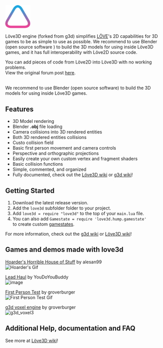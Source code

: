 <img src="assets/logo.svg" width="80px">


Löve3D engine (forked from g3d) simplifies [LÖVE](http://love2d.org)'s 2D capabilities for 3D games to be as simple to use as possible. We recommend to use Blender (open source software ) to build the 3D models for using inside Löve3D games, and it has full interoperability with Löve2D source code.

You can add pieces of code from Löve2D into Löve3D with no working problems.  
View the original forum post [here](https://love2d.org/forums/viewtopic.php?f=5&t=86350).
<br/><br/>

We recommend to use Blender (open source software) to build the 3D models for using inside Löve3D games.
<br/>

## Features

- 3D Model rendering
- Blender __.obj__ file loading
- Camera collisions into 3D rendered entities
- Both 3D rendered entities collisions
- Custo collision field
- Basic first person movement and camera controls
- Perspective and orthographic projections
- Easily create your own custom vertex and fragment shaders
- Basic collision functions
- Simple, commented, and organized
- Fully documented, check out the [Löve3D wiki](http://love3d.gabrielmargarido.org) or [g3d wiki](https://github.com/groverburger/g3d/wiki)!

## Getting Started

1. Download the latest release version.
2. Add the `love3d` subfolder folder to your project.
3. Add `love3d = require "love3d"` to the top of your `main.lua` file.  
4. You can also add `Gamestate = require 'love3d.hump.gamestate'`  
to create custom [gamestates](https://hump.readthedocs.io/en/latest/gamestate.html).

For more information, check out the [g3d wiki](https://github.com/groverburger/g3d/wiki) or [Löve3D wiki](http://love3d.gabrielmargarido.org)!

## Games and demos made with love3d

[Hoarder's Horrible House of Stuff](https://alesan99.itch.io/hoarders-horrible-house-of-stuff) by alesan99<br/>
![Hoarder's Gif](https://img.itch.zone/aW1hZ2UvODY2NDc3LzQ4NjYzMDcuZ2lm/original/byZGOE.gif)

[Lead Haul](https://hydrogen-maniac.itch.io/lead-haul) by YouDoYouBuddy<br/>
![image](https://user-images.githubusercontent.com/19754251/134966103-014a1f67-c79f-4bf6-bece-5764d6c22ee5.png)

[First Person Test](https://github.com/groverburger/g3d_fps) by groverburger<br/>
![First Person Test Gif](https://user-images.githubusercontent.com/19754251/108477667-6012f900-7248-11eb-97e9-8fbc03a09a99.gif)

[g3d voxel engine](https://github.com/groverburger/g3d_voxel) by groverburger<br />
![g3d_voxel3](https://user-images.githubusercontent.com/19754251/146161518-7e94510f-5683-4a3c-aaa2-c39d4d23f0bd.png)

## Additional Help, documentation and FAQ 

See more at [Löve3D wiki](http://love3d.gabrielmargarido.org)!
  
  
  
  